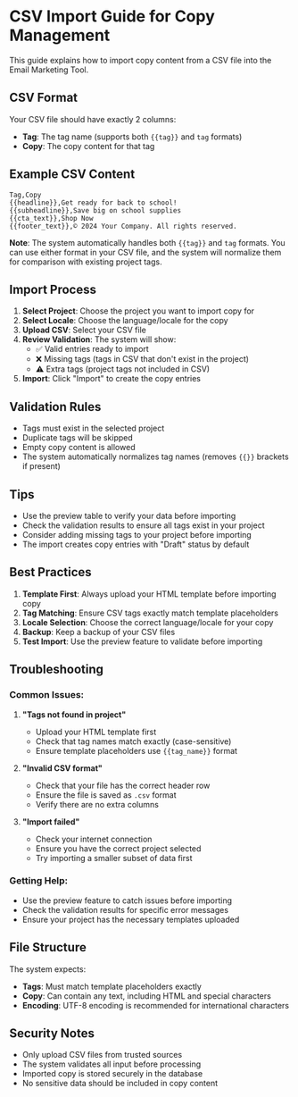 # CSV Import Guide for Copy Management

This guide explains how to import copy content from a CSV file into the Email Marketing Tool.

## CSV Format

Your CSV file should have exactly 2 columns:
- **Tag**: The tag name (supports both `{{tag}}` and `tag` formats)
- **Copy**: The copy content for that tag

## Example CSV Content

```csv
Tag,Copy
{{headline}},Get ready for back to school!
{{subheadline}},Save big on school supplies
{{cta_text}},Shop Now
{{footer_text}},© 2024 Your Company. All rights reserved.
```

**Note**: The system automatically handles both `{{tag}}` and `tag` formats. You can use either format in your CSV file, and the system will normalize them for comparison with existing project tags.

## Import Process

1. **Select Project**: Choose the project you want to import copy for
2. **Select Locale**: Choose the language/locale for the copy
3. **Upload CSV**: Select your CSV file
4. **Review Validation**: The system will show:
   - ✅ Valid entries ready to import
   - ❌ Missing tags (tags in CSV that don't exist in the project)
   - ⚠️ Extra tags (project tags not included in CSV)
5. **Import**: Click "Import" to create the copy entries

## Validation Rules

- Tags must exist in the selected project
- Duplicate tags will be skipped
- Empty copy content is allowed
- The system automatically normalizes tag names (removes `{{}}` brackets if present)

## Tips

- Use the preview table to verify your data before importing
- Check the validation results to ensure all tags exist in your project
- Consider adding missing tags to your project before importing
- The import creates copy entries with "Draft" status by default

## Best Practices

1. **Template First**: Always upload your HTML template before importing copy
2. **Tag Matching**: Ensure CSV tags exactly match template placeholders
3. **Locale Selection**: Choose the correct language/locale for your copy
4. **Backup**: Keep a backup of your CSV files
5. **Test Import**: Use the preview feature to validate before importing

## Troubleshooting

### Common Issues:

1. **"Tags not found in project"**
   - Upload your HTML template first
   - Check that tag names match exactly (case-sensitive)
   - Ensure template placeholders use `{{tag_name}}` format

2. **"Invalid CSV format"**
   - Check that your file has the correct header row
   - Ensure the file is saved as `.csv` format
   - Verify there are no extra columns

3. **"Import failed"**
   - Check your internet connection
   - Ensure you have the correct project selected
   - Try importing a smaller subset of data first

### Getting Help:
- Use the preview feature to catch issues before importing
- Check the validation results for specific error messages
- Ensure your project has the necessary templates uploaded

## File Structure

The system expects:
- **Tags**: Must match template placeholders exactly
- **Copy**: Can contain any text, including HTML and special characters
- **Encoding**: UTF-8 encoding is recommended for international characters

## Security Notes

- Only upload CSV files from trusted sources
- The system validates all input before processing
- Imported copy is stored securely in the database
- No sensitive data should be included in copy content 